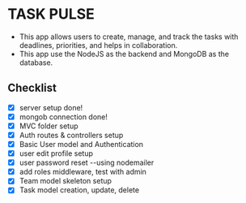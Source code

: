 # TASK PULSE

- This app allows users to create, manage, and track the tasks with deadlines, priorities, and helps in collaboration.
- This app use the NodeJS as the backend and MongoDB as the database.

## Checklist

- [x] server setup done!
- [x] mongob connection done!
- [x] MVC folder setup
- [x] Auth routes & controllers setup
- [x] Basic User model and Authentication
- [x] user edit profile setup
- [x] user password reset --using nodemailer
- [x] add roles middleware, test with admin
- [x] Team model skeleton setup
- [x] Task model creation, update, delete
